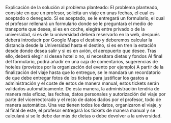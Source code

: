 Explicación de la solución al problema planteado:
El problema planteado, consiste en que un profesor, solicita un viaje en unas fechas, el cual es aceptado o denegado. Si es aceptado, se le entregará un formulario, el cual el profesor rellenará un formulario donde se le preguntará el medio de transporte que desea, si es en coche, elegirá entre privado o de la universidad, si es de la universidad deberá reservarlo en la web, después deberá introducir por Google Maps el destino y deberemos calcular la distancia desde la Universidad hasta el destino, si es en tren la estación desde donde desea salir y si es en avión, el aeropuerto que desee.
Tras ello, deberá elegir si desea hotel o no, si necesitara dietas y fondos
Al final del formulario, podrá añadir en una caja de comentarios, sugerencias de hoteles (provistos por la organización del evento por ejemplo)
A partir de la finalización del viaje hasta que lo entregue, se le mandará un recordatorio de que debe entregar fotos de los tickets para justificar los gastos a administración y el coste de estos de manera manual, estos tickets serán validados automáticamente.
De esta manera, la administración tendría de manera más eficaz, las fechas, datos personales y autorización del viaje por parte del vicerrectorado y el resto de datos dados por el profesor, todo de manera automática. Una vez tienen todos los datos, organizaron el viaje, y al final de este, el profesor entregará los tickets de manera manual y se calculará si se le debe dar más de dietas o debe devolver a la universidad.
